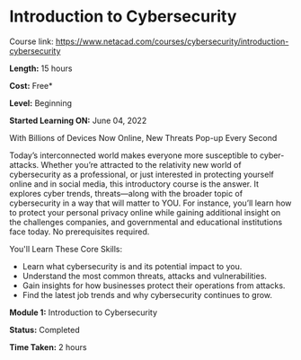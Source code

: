 # Introduction to Cybersecurity

Course link: https://www.netacad.com/courses/cybersecurity/introduction-cybersecurity

**Length:**  15 hours

**Cost:** Free*

**Level:** Beginning

**Started Learning ON:** June 04, 2022

With Billions of Devices Now Online, New Threats Pop-up Every Second

Today’s interconnected world makes everyone more susceptible to cyber-attacks. Whether you’re attracted to the relativity new world of cybersecurity as a professional, or just interested in protecting yourself online and in social media, this introductory course is the answer. It explores cyber trends, threats—along with the broader topic of cybersecurity in a way that will matter to YOU. For instance, you’ll learn how to protect your personal privacy online while gaining additional insight on the challenges companies, and governmental and educational institutions face today. No prerequisites required.

You'll Learn These Core Skills:

* Learn what cybersecurity is and its potential impact to you.
* Understand the most common threats, attacks and vulnerabilities.
* Gain insights for how businesses protect their operations from attacks.
* Find the latest job trends and why cybersecurity continues to grow.


**Module 1:** Introduction to Cybersecurity

**Status:** Completed

**Time Taken:** 2 hours